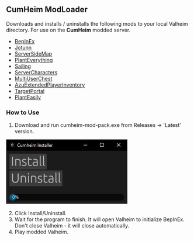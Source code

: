 ## **CumHeim** ModLoader

Downloads and installs / uninstalls the following mods to your local Valheim directory. For use on the **CumHeim** modded server.

- [BepInEx](https://thunderstore.io/c/valheim/p/denikson/BepInExPack_Valheim/) 
- [Jotunn](https://thunderstore.io/c/valheim/p/ValheimModding/Jotunn/)
- [ServerSideMap](https://thunderstore.io/c/valheim/p/Mydayyy/ServerSideMap/)
- [PlantEverything](https://thunderstore.io/c/valheim/p/Advize/PlantEverything/)
- [Sailing](https://thunderstore.io/c/valheim/p/Smoothbrain/Sailing/)
- [ServerCharacters](https://thunderstore.io/c/valheim/p/Smoothbrain/ServerCharacters/)
- [MultiUserChest](https://thunderstore.io/c/valheim/p/MSchmoecker/MultiUserChest/)
- [AzuExtendedPlayerInventory](https://thunderstore.io/c/valheim/p/Azumatt/AzuExtendedPlayerInventory/)
- [TargetPortal](https://thunderstore.io/c/valheim/p/Smoothbrain/TargetPortal/)
- [PlantEasily](https://thunderstore.io/c/valheim/p/Advize/PlantEasily/)

### How to Use
1) Download and run cumheim-mod-pack.exe from Releases -> 'Latest' version.

![CumHeim](https://github.com/IdotNuerk/CumHeim/blob/master/cumheim.JPG)

2) Click Install/Uninstall.
3) Wait for the program to finish. It will open Valheim to initialize BepInEx. Don't close Valheim - it will close automatically.
4) Play modded Valheim.